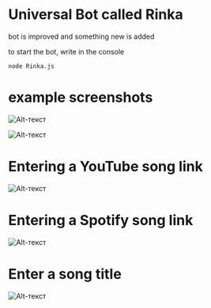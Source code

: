 # Universal Bot called Rinka

bot is improved and something new is added

to start the bot, write in the console
```Node
node Rinka.js 
```

# example screenshots

![Alt-текст](https://i.ibb.co/SxhSdpG/image.png)

![Alt-текст](https://i.ibb.co/9bVqvNL/Screenshot-2.png)

# Entering a YouTube song link
![Alt-текст](https://i.ibb.co/zSpWnTz/Screenshot-3.png)

# Entering a Spotify song link
![Alt-текст](https://i.ibb.co/X2jHZ3W/Screenshot-4.png)

# Enter a song title
![Alt-текст](https://i.ibb.co/9pNFMVN/Screenshot-5.png)
